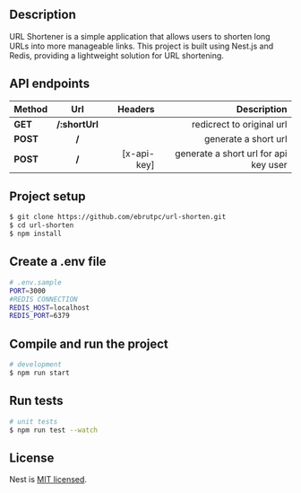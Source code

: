 ## Description

URL Shortener is a simple application that allows users to shorten long URLs into more manageable links. This project is built using Nest.js and Redis, providing a lightweight solution for URL shortening.

## API endpoints

| Method   |      Url       |     Headers |                           Description |
| :------- | :------------: | ----------: | ------------------------------------: |
| **GET**  | **/:shortUrl** |             |   redicrect to original url |
| **POST** |     **/**      |             |   generate a short url |
| **POST** |     **/**      | [x-api-key] |   generate a short url for api key user |

## Project setup

```bash
$ git clone https://github.com/ebrutpc/url-shorten.git
$ cd url-shorten
$ npm install
```

## Create a .env file

```bash
# .env.sample
PORT=3000
#REDIS CONNECTION
REDIS_HOST=localhost
REDIS_PORT=6379
```

## Compile and run the project

```bash
# development
$ npm run start
```

## Run tests

```bash
# unit tests
$ npm run test --watch
```

## License

Nest is [MIT licensed](https://github.com/nestjs/nest/blob/master/LICENSE).
